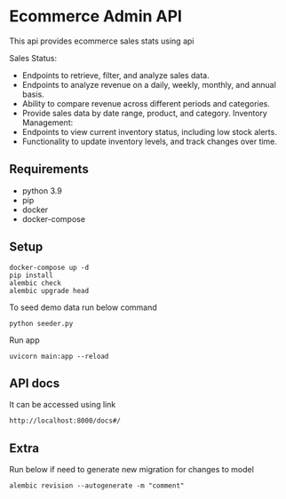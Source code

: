 
# Ecommerce Admin API

This api provides ecommerce sales stats using api

Sales Status:
* Endpoints to retrieve, filter, and analyze sales data.
* Endpoints to analyze revenue on a daily, weekly, monthly, and annual basis.
* Ability to compare revenue across different periods and categories.
* Provide sales data by date range, product, and category.
Inventory Management:
* Endpoints to view current inventory status, including low stock alerts.
* Functionality to update inventory levels, and track changes over time.

## Requirements
* python 3.9
* pip
* docker
* docker-compose

## Setup

```
docker-compose up -d
pip install
alembic check
alembic upgrade head
```
To seed demo data run below command
```
python seeder.py
```

Run app
```
uvicorn main:app --reload
```

## API docs
It can be accessed using link 
```
http://localhost:8000/docs#/
```

## Extra
Run below if need to generate new migration for changes to model
```
alembic revision --autogenerate -m "comment"
```
